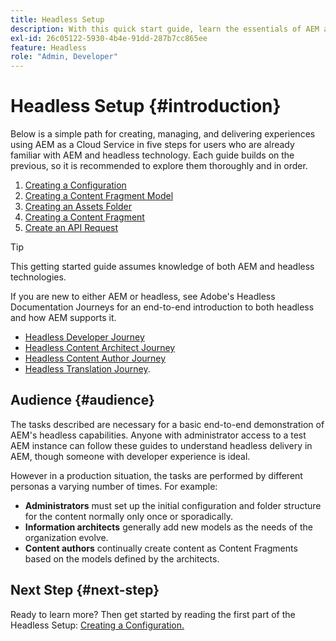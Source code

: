 ```yaml
---
title: Headless Setup
description: With this quick start guide, learn the essentials of AEM as a Cloud Service's powerful headless capabilities like Content Models, Content Fragments, and the GraphQL API.
exl-id: 26c05122-5930-4b4e-91dd-287b7cc865ee
feature: Headless
role: "Admin, Developer"
---
```

# Headless Setup {#introduction}

Below is a simple path for creating, managing, and delivering experiences using AEM as a Cloud Service in five steps for users who are already familiar with AEM and headless technology. Each guide builds on the previous, so it is recommended to explore them thoroughly and in order.

1. [Creating a Configuration](create-configuration.md)
1. [Creating a Content Fragment Model](create-content-model.md)
1. [Creating an Assets Folder](create-assets-folder.md)
1. [Creating a Content Fragment](create-content-fragment.md)
1. [Create an API Request](create-api-request.md)

>[!TIP]
>
>This getting started guide assumes knowledge of both AEM and headless technologies.
>
>If you are new to either AEM or headless, see Adobe's Headless Documentation Journeys for an end-to-end introduction to both headless and how AEM supports it.
>
>* [Headless Developer Journey](/help/journey-headless/developer/overview.md)
>* [Headless Content Architect Journey](/help/journey-headless/architect/overview.md)
>* [Headless Content Author Journey](/help/journey-headless/author/overview.md)
>* [Headless Translation Journey](/help/journey-headless/translation/overview.md).

## Audience {#audience}

The tasks described are necessary for a basic end-to-end demonstration of AEM's headless capabilities. Anyone with administrator access to a test AEM instance can follow these guides to understand headless delivery in AEM, though someone with developer experience is ideal.

However in a production situation, the tasks are performed by different personas a varying number of times. For example:

* **Administrators** must set up the initial configuration and folder structure for the content normally only once or sporadically.
* **Information architects** generally add new models as the needs of the organization evolve.
* **Content authors** continually create content as Content Fragments based on the models defined by the architects.

## Next Step {#next-step}

Ready to learn more? Then get started by reading the first part of the Headless Setup: [Creating a Configuration.](create-configuration.md)
